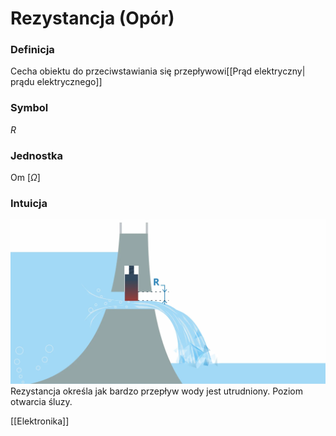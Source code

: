 # Rezystancja (Opór)
### Definicja
Cecha obiektu do przeciwstawiania się przepływowi[[Prąd elektryczny| prądu elektrycznego]]

### Symbol
$R$
### Jednostka
Om $[\Omega]$

### Intuicja
![](img/rezystancja1.PNG)
Rezystancja określa jak bardzo przepływ wody jest utrudniony. Poziom otwarcia śluzy.

[[Elektronika]]